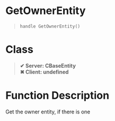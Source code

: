 # GetOwnerEntity
> `handle GetOwnerEntity()`
# Class
> __✔ Server: CBaseEntity__  
> __✖ Client: undefined__  
# Function Description
Get the owner entity, if there is one
